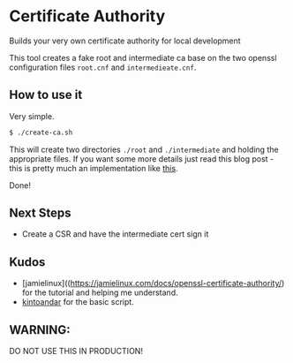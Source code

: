 # Certificate Authority

Builds your very own certificate authority for local development 

This tool creates a fake root and intermediate ca base on the two openssl configuration files `root.cnf` and `intermedieate.cnf`.

## How to use it
Very simple.
```bash
$ ./create-ca.sh
```
This will create two directories `./root` and `./intermediate` and holding the appropriate files. If you want some more details
just read this blog post - this is pretty much an implementation like [this](https://jamielinux.com/docs/openssl-certificate-authority/).

Done!

## Next Steps
* Create a CSR and have the intermediate cert sign it

## Kudos
* [jamielinux]((https://jamielinux.com/docs/openssl-certificate-authority/) for the tutorial and helping me understand.
* [kintoandar](https://github.com/kintoandar) for the basic script.

## WARNING:
DO NOT USE THIS IN PRODUCTION!
